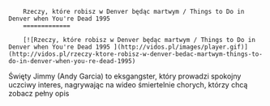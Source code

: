 
        Rzeczy, które robisz w Denver będąc martwym / Things to Do in Denver when You're Dead 1995 
        =============
        
        [![Rzeczy, które robisz w Denver będąc martwym / Things to Do in Denver when You're Dead 1995 ](http://vidos.pl/images/player.gif)](http://vidos.pl/rzeczy-ktore-robisz-w-denver-bedac-martwym-things-to-do-in-denver-when-you-re-dead-1995)
        
        
 Święty Jimmy (Andy Garcia) to eksgangster, który prowadzi spokojny uczciwy interes, nagrywając na wideo śmiertelnie chorych, którzy chcą zobacz pełny opis
    